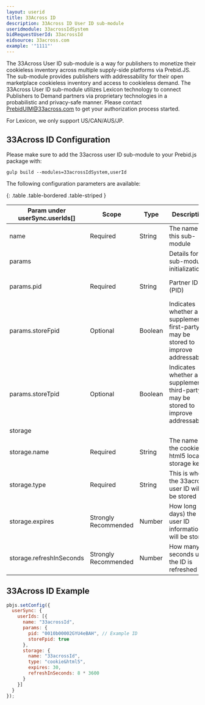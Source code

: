 ```yaml
---
layout: userid
title: 33Across ID
description: 33Across ID User ID sub-module
useridmodule: 33acrossIdSystem
bidRequestUserId: 33acrossId
eidsource: 33across.com
example: '"1111"'
---
```



The 33Across User ID sub-module is a way for publishers to monetize their cookieless inventory across multiple supply-side platforms via Prebid.JS. The sub-module provides publishers with addressability for their open marketplace cookieless inventory and access to cookieless demand. The 33Across User ID sub-module utilizes Lexicon technology to connect Publishers to Demand partners via proprietary technologies in a probabilistic and privacy-safe manner. Please contact [PrebidUIM@33across.com](mailto:PrebidUIM@33across.com) to get your authorization process started.

For Lexicon, we only support US/CAN/AUS/JP.

## 33Across ID Configuration

Please make sure to add the 33across user ID sub-module to your Prebid.js package with:

```shell
gulp build --modules=33acrossIdSystem,userId
```

The following configuration parameters are available:

{: .table .table-bordered .table-striped }

| Param under userSync.userIds[] | Scope | Type | Description | Example |
| --- | --- | --- | --- | --- |
| name | Required | String | The name of this sub-module | `"33acrossId"` |
| params ||| Details for the sub-module initialization ||
| params.pid | Required | String | Partner ID (PID) | Please reach out to [PrebidUIM@33across.com](mailto:PrebidUIM@33across.com) and request your PID |
| params.storeFpid | Optional | Boolean | Indicates whether a supplemental first-party ID may be stored to improve addressability | `true` (default) or `false` |
| params.storeTpid | Optional | Boolean | Indicates whether a supplemental third-party ID may be stored to improve addressability | `true` (default) or `false` |
| storage |||||
| storage.name | Required | String | The name of the cookie or html5 local storage key | `"33acrossId"` (recommended) |
| storage.type | Required | String | This is where the 33across user ID will be stored | `"cookie&html5"` (recommended) or `"html5"` or `"cookie"` |
| storage.expires | Strongly Recommended | Number | How long (in days) the user ID information will be stored | `30` (recommended) |
| storage.refreshInSeconds | Strongly Recommended | Number | How many seconds until the ID is refreshed | `8 * 3600` (recommended) |

## 33Across ID Example

```javascript
pbjs.setConfig({
  userSync: {
    userIds: [{
      name: "33acrossId",
      params: {
        pid: "0010b00002GYU4eBAH", // Example ID
        storeFpid: true
      },
      storage: {
        name: "33acrossId",
        type: "cookie&html5",
        expires: 30,
        refreshInSeconds: 8 * 3600
      }
    }]
  }
});
```
